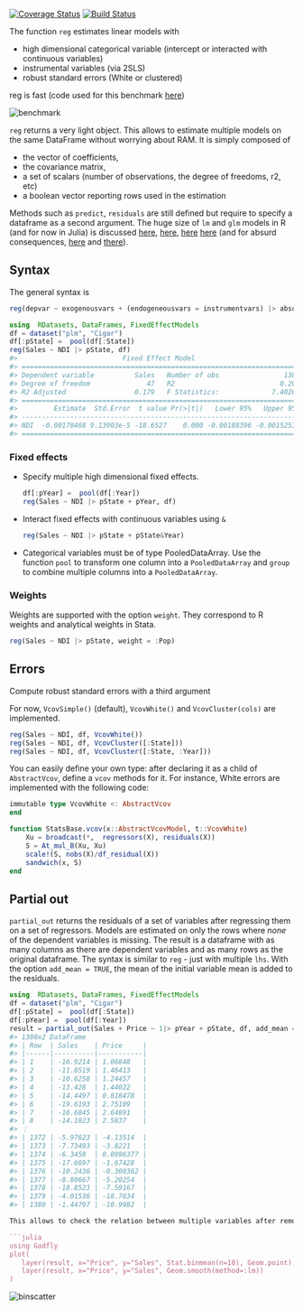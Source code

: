 [![Coverage Status](https://coveralls.io/repos/matthieugomez/FixedEffectModels.jl/badge.svg?branch=master)](https://coveralls.io/r/matthieugomez/FixedEffectModels.jl?branch=master)
[![Build Status](https://travis-ci.org/matthieugomez/FixedEffectModels.jl.svg?branch=master)](https://travis-ci.org/matthieugomez/FixedEffectModels.jl)

The function `reg` estimates linear models with 
  - high dimensional categorical variable (intercept or interacted with continuous variables)
  - instrumental variables (via 2SLS)
  - robust standard errors (White or clustered) 


reg is fast (code used for this benchmark [here](benchmark/result.md))

![benchmark](https://cdn.rawgit.com/matthieugomez/FixedEffectModels.jl/master/benchmark/result.svg)



`reg` returns a very light object. This allows to estimate multiple models on the same DataFrame without worrying about RAM. It is simply composed of 
 
  - the vector of coefficients, 
  - the covariance matrix, 
  - a set of scalars (number of observations, the degree of freedoms, r2, etc)
  - a boolean vector reporting rows used in the estimation

Methods such as `predict`, `residuals` are still defined but require to specify a dataframe as a second argument.  The huge size of `lm` and `glm` models in R (and for now in Julia) is discussed [here](http://www.r-bloggers.com/trimming-the-fat-from-glm-models-in-r/), [here](https://blogs.oracle.com/R/entry/is_the_size_of_your), [here](http://stackoverflow.com/questions/21896265/how-to-minimize-size-of-object-of-class-lm-without-compromising-it-being-passe) [here](http://stackoverflow.com/questions/15260429/is-there-a-way-to-compress-an-lm-class-for-later-prediction) (and for absurd consequences, [here](http://stackoverflow.com/questions/26010742/using-stargazer-with-memory-greedy-glm-objects) and [there](http://stackoverflow.com/questions/22577161/not-enough-ram-to-run-stargazer-the-normal-way)).


## Syntax

The general syntax is

```julia
reg(depvar ~ exogenousvars + (endogeneousvars = instrumentvars) |> absorbvars, df)
```

```julia
using  RDatasets, DataFrames, FixedEffectModels
df = dataset("plm", "Cigar")
df[:pState] =  pool(df[:State])
reg(Sales ~ NDI |> pState, df)
#>                          Fixed Effect Model                         
#> =====================================================================
#> Dependent variable          Sales   Number of obs                1380
#> Degree of freedom              47   R2                          0.207
#> R2 Adjusted                 0.179   F Statistics:             7.40264
#> =====================================================================
#>         Estimate  Std.Error  t value Pr(>|t|)   Lower 95%   Upper 95%
#> ---------------------------------------------------------------------
#> NDI  -0.00170468 9.13903e-5 -18.6527    0.000 -0.00188396 -0.00152539
#> =====================================================================
```


### Fixed effects


- Specify multiple high dimensional fixed effects.

  ```julia
  df[:pYear] =  pool(df[:Year])
  reg(Sales ~ NDI |> pState + pYear, df)
  ```
- Interact fixed effects with continuous variables using `&`

  ```julia
  reg(Sales ~ NDI |> pState + pState&Year)
  ```

- Categorical variables must be of type PooledDataArray. Use the function `pool` to transform one column into a `PooledDataArray` and  `group` to combine multiple columns into a `PooledDataArray`.


### Weights

 Weights are supported with the option `weight`. They correspond to R weights and analytical weights in Stata.

```julia
reg(Sales ~ NDI |> pState, weight = :Pop)
```

## Errors
Compute robust standard errors with a third argument

For now, `VcovSimple()` (default), `VcovWhite()` and `VcovCluster(cols)` are implemented.

```julia
reg(Sales ~ NDI, df, VcovWhite())
reg(Sales ~ NDI, df, VcovCluster([:State]))
reg(Sales ~ NDI, df, VcovCluster([:State, :Year]))
```


You can easily define your own type: after declaring it as a child of `AbstractVcov`, define a `vcov` methods for it. For instance,  White errors are implemented with the following code:

```julia
immutable type VcovWhite <: AbstractVcov 
end

function StatsBase.vcov(x::AbstractVcovModel, t::VcovWhite) 
	Xu = broadcast(*,  regressors(X), residuals(X))
	S = At_mul_B(Xu, Xu)
	scale!(S, nobs(X)/df_residual(X))
	sandwich(x, S) 
end
```


## Partial out

`partial_out` returns the residuals of a set of variables after regressing them on a set of regressors. Models are estimated on only the rows where *none* of the dependent variables is missing. The result is a dataframe with as many columns as there are dependent variables and as many rows as the original dataframe.
The syntax is similar to `reg` - just with multiple `lhs`. With the option `add_mean = TRUE`, the mean of the initial variable mean is added to the residuals.



```julia
using  RDatasets, DataFrames, FixedEffectModels
df = dataset("plm", "Cigar")
df[:pState] =  pool(df[:State])
df[:pYear] =  pool(df[:Year])
result = partial_out(Sales + Price ~ 1|> pYear + pState, df, add_mean = true)
#> 1380x2 DataFrame
#> | Row  | Sales    | Price     |
#> |------|----------|-----------|
#> | 1    | -16.9214 | 1.06848   |
#> | 2    | -11.8519 | 1.46413   |
#> | 3    | -10.6258 | 1.24457   |
#> | 4    | -13.428  | 1.44022   |
#> | 5    | -14.4497 | 0.818478  |
#> | 6    | -19.6193 | 2.75109   |
#> | 7    | -16.6845 | 2.64891   |
#> | 8    | -14.1823 | 2.5837    |
#> ⋮
#> | 1372 | -5.97623 | -4.13514  |
#> | 1373 | -7.73493 | -3.8221   |
#> | 1374 | -6.3458  | 0.0996377 |
#> | 1375 | -17.6697 | -1.67428  |
#> | 1376 | -10.2436 | -0.300362 |
#> | 1377 | -8.80667 | -5.20254  |
#> | 1378 | -18.8523 | -7.59167  |
#> | 1379 | -4.01536 | -18.7634  |
#> | 1380 | -1.44797 | -10.9982  |

This allows to check the relation between multiple variables after removing the variation due to control variables, as in [binscatter](https://michaelstepner.com/binscatter/)

```julia
using Gadfly
plot(
   layer(result, x="Price", y="Sales", Stat.binmean(n=10), Geom.point),
   layer(result, x="Price", y="Sales", Geom.smooth(method=:lm))
)

```

![binscatter](https://cdn.rawgit.com/matthieugomez/FixedEffectModels.jl/master/benchmark/binscatter.svg)





